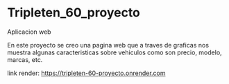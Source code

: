 # Tripleten_60_proyecto
Aplicacion web

En este proyecto se creo una pagina web que a traves de graficas nos muestra algunas caracteristicas sobre vehiculos como son precio, modelo, marcas, etc.

link render:  https://tripleten-60-proyecto.onrender.com 
